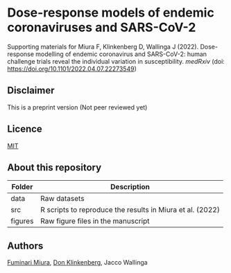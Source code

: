 # Dose-response models of endemic coronaviruses and SARS-CoV-2
Supporting materials for Miura F, Klinkenberg D, Wallinga J (2022). Dose-response modelling of endemic coronavirus and SARS-CoV-2: human challenge trials reveal the individual variation in susceptibility. _medRxiv_ (doi: https://doi.org/10.1101/2022.04.07.22273549)

## Disclaimer 
This is a preprint version (Not peer reviewed yet)

## Licence
[MIT](https://github.com/fmiura/CoronaDR_2022/blob/main/LICENSE)

## About this repository
| Folder    | Description |
|-----------|------------------------------------------------------|
| data      | Raw datasets |
| src       | R scripts to reproduce the results in Miura et al. (2022) |
| figures   | Raw figure files in the manuscript |

## Authors
[Fuminari Miura](https://github.com/fmiura), 
[Don Klinkenberg](https://github.com/donkeyshot), 
Jacco Wallinga
